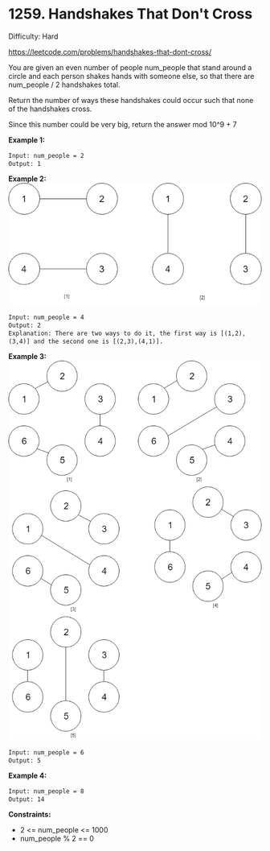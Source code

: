 # 1259. Handshakes That Don't Cross

Difficulty: Hard

https://leetcode.com/problems/handshakes-that-dont-cross/

You are given an even number of people num_people that stand around a circle and each person shakes hands with someone else, so that there are num_people / 2 handshakes total.

Return the number of ways these handshakes could occur such that none of the handshakes cross.

Since this number could be very big, return the answer mod 10^9 + 7

**Example 1:**
```
Input: num_people = 2
Output: 1
```

**Example 2:**  
![ex2](ex2.png)
```
Input: num_people = 4
Output: 2
Explanation: There are two ways to do it, the first way is [(1,2),(3,4)] and the second one is [(2,3),(4,1)].
```

**Example 3:**
![ex3](ex3.png)
```
Input: num_people = 6
Output: 5
```

**Example 4:**
```
Input: num_people = 8
Output: 14
```

**Constraints:**

* 2 <= num_people <= 1000
* num_people % 2 == 0
